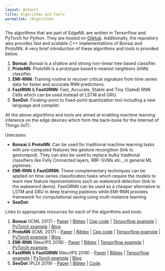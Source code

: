 ```yaml
---
layout: default
title: Algorithms and Tools
permalink: /Algorithms
---
```


The algorithms that are part of EdgeML are written in Tensorflow and PyTorch for Python.
They are hosted on [GitHub](https://github.com/Microsoft/EdgeML/).
Additionally, the repository also provides fast and scalable C++
implementations of Bonsai and ProtoNN. A very brief introduction of these
algorithms and tools is provided below.


1. **Bonsai**: *Bonsai* is a shallow and strong non-linear tree based classifier.
2. **ProtoNN**: *ProtoNN* is a prototype based k-nearest neighbors (kNN) classifier.
3. **EMI-RNN**: Training routine to recover critical signature from time series data for faster and accurate RNN predictions.
4. **FastRNN** & **FastGRNN**: Fast, Accurate, Stable and Tiny (Gated) RNN Cells which can be used instead of LSTM and GRU.
5. **SeeDot**: Floating-point to fixed-point quantization tool including a new language and compiler.

All the above algorithms and tools are aimed at enabling machine learning inference on the edge devices which form the back-bone for the Internet of Things (IoT).

Usecases:
- **Bonsai** & **ProtoNN**: Can be used for traditional machine learning tasks with pre-computed features like gesture recongition (link to gesturepod). They can also be used to replace bulky traditonal classifiers like Fully Connected layers, RBF-SVMs etc., in general ML pipleines.
- **EMI-RNN** & **FastGRNN**: These complementary techniques can be applied on time-series classification tasks which require the models to learn new feature representations such as wakeword detection (link to the wakeword demo). FastGRNN can be used as a cheaper alternative to LSTM and GRU in deep learning pipleines while EMI-RNN provides framework for computational saving using multi-instance learning.
- **SeeDot**: 

Links to appropriate resources for each of the algorithms and tools:
1. **Bonsai** (ICML 2017) - [Paper](http://manikvarma.org/pubs/kumar17.pdf) | [Bibtex](http://manikvarma.org/pubs/selfbib.html#Kumar17) | [Cpp code](https://github.com/microsoft/EdgeML/tree/master/cpp) | [Tensorflow example](https://github.com/microsoft/EdgeML/tree/master/tf/examples/Bonsai) | [PyTorch example](https://github.com/microsoft/EdgeML/tree/master/pytorch/examples/Bonsai) | [Blog](https://blogs.microsoft.com/ai/ais-big-leap-tiny-devices-opens-world-possibilities/).
2. **ProtoNN** (ICML 2017) - [Paper](http://manikvarma.org/pubs/gupta17.pdf) | [Bibtex](http://manikvarma.org/pubs/selfbib.html#Gupta17) | [Cpp code](https://github.com/microsoft/EdgeML/tree/master/cpp) | [Tensorflow example](https://github.com/microsoft/EdgeML/tree/master/tf/examples/ProtoNN) | [PyTorch example](https://github.com/microsoft/EdgeML/tree/master/pytorch/examples/ProtoNN) | [Blog](https://blogs.microsoft.com/ai/ais-big-leap-tiny-devices-opens-world-possibilities/).
3. **EMI-RNN** (NeurIPS 2018) - [Paper](http://www.prateekjain.org/publications/all_papers/DennisPSJ18.pdf) | [Bibtex](https://dkdennis.xyz/static/emi-rnn-nips18-bibtex.html) | [Tensorflow example](https://github.com/microsoft/EdgeML/tree/master/tf/examples/EMI-RNN) | [PyTorch example](https://github.com/microsoft/EdgeML/tree/master/pytorch/examples/EMI-RNN).
4. **FastRNN** & **FastGRNN** (NeurIPS 2018) - [Paper](http://manikvarma.org/pubs/kusupati18.pdf) | [Bibtex](http://manikvarma.org/pubs/selfbib.html#Kusupati18) | [Tensorflow example](https://github.com/microsoft/EdgeML/tree/master/tf/examples/FastCells) | [PyTorch example](https://github.com/microsoft/EdgeML/tree/master/pytorch/examples/FastCells) | [Blog](https://www.microsoft.com/en-us/research/blog/fast-accurate-stable-and-tiny-breathing-life-into-iot-devices-with-an-innovative-algorithmic-approach/).
5. **SeeDot** (PLDI 2019) - [Paper](http://www.sridhargopinath.in/wp-content/uploads/2019/06/pldi19-SeeDot.pdf) | [Bibtex](https://dblp.org/rec/bibtex/conf/pldi/GopinathGSS19) | [Code](https://github.com/microsoft/EdgeML/tree/master/Tools/SeeDot).

 
<!-- Bonsai enables
high prediction accuracy while minimizing model size and prediction costs by a)
learning a single, shallow, sparse tree with powerful nodes, b) sparsely
projecting data into a low-dimensional space and c) jointly learning the tree
and projection parameters.

Get started with Bonsai through
<a style="color:var(--ms-green);"
href="https://github.com/Microsoft/EdgeML/tree/master/tf/examples/Bonsai">examples
</a>. Learn more about Bonsai from our
<a
href="http://manikvarma.org/pubs/kumar17.pdf"
style="color:var(--ms-green);">ICML '17 publication</a>.


## ProtoNN

*ProtoNN* is a multi-class classification algorithm, inspired by k-Nearest
Neighbor (kNN). Models generated by ProtoNN have several orders lowers storage
and prediction complexity. This is enabled by a) learning a small number of
prototypes to represent the entire training set, b) sparse low dimensional
projection of data and c) joint discriminative learning of the projection and
prototypes.

Get started with ProtoNN through
<a style="color:var(--ms-green);"
href="https://github.com/Microsoft/EdgeML/tree/master/tf/examples/ProtoNN">examples
</a>. Learn more about ProtoNN from our
<a
href="https://github.com/Microsoft/EdgeML/blob/master/docs/publications/ProtoNN.pdf"
style="color:var(--ms-green);">ICML '17 publication</a>.


## EMI-RNN

*EMI-RNN* is a Multiple Instance learning formulation for time-series data.
Early Multi Instance (EMI) RNN exploits the fact that a) *signature* of a
particular class is a small fraction of the overall data and b) class
signatures tend to be discernible early-on
to learn a model that not only enables early prediction but also improves
accuracy.

Get started with EMI-RNN through
<a style="color:var(--ms-green);"
href="https://github.com/Microsoft/EdgeML/tree/master/tf/examples/EMI-RNN">examples
</a>. Learn more about EMI-RNN from our
<a
href="https://github.com/Microsoft/EdgeML/blob/master/docs/publications/emi-rnn-nips18.pdf"
style="color:var(--ms-green);">NIPS '18 publication</a>.



## FastRNN and FastGRNN

*FastRNN* and *FastGRNN* are two novel RNN architectures (together called Fast
Cells) designed to address the twin RNN limiations of inaccurate training and 
inefficient prediction. FastRNN provably stabilizes the RNN training which 
usually suffers from vanishing and exploding gradients. FastGRNN is a gated RNN 
extended over FastRNN, that learns low-rank, sparse and quantized weight matrices 
resulting in models that are up to **35x** smaller and faster for inference compared 
to LSTM/GRU without compromising prediction accuracies.

Get started with Fast Cells through
<a style="color:var(--ms-green);"
href="https://github.com/Microsoft/EdgeML/tree/master/tf/examples/FastCells">examples.</a>
Learn more about Fast Cells from our
<a
href="http://manikvarma.org/pubs/kusupati18.pdf"
style="color:var(--ms-green);">NIPS '18 publication</a>. -->

